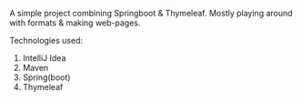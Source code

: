 A simple project combining Springboot & Thymeleaf. Mostly playing around with formats & making web-pages.

Technologies used:
1. IntelliJ Idea
2. Maven
3. Spring(boot)
4. Thymeleaf
